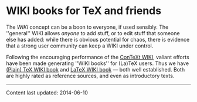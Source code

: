 # WIKI books for TeX and friends




The _WIKI_ concept can be a boon to everyone, if used sensibly.
The ''general'' WIKI allows _anyone_ to add stuff, or to edit
stuff that someone else has added: while there is obvious potential
for chaos, there is evidence that a strong user community can keep a
WIKI under control.


Following the encouraging performance of the 
[ConTeXt WIKI](http://ConTeXtgarden.net/), valiant
efforts have been made generating ''WIKI books'' for (La)TeX
users.  Thus we have 
[(Plain) TeX WIKI book](http://en.wikibooks.org/wiki/TeX) and 
[LaTeX WIKI book](http://en.wikibooks.org/wiki/LaTeX)&nbsp;&mdash;
both well established.  Both are highly rated as reference sources,
and even as introductory texts.



----
Content last updated: 2014-06-10
